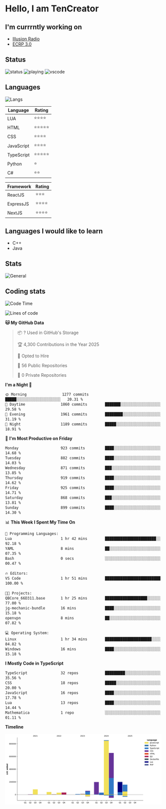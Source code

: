 # Hello, I am TenCreator

## I'm currrntly working on
- [Illusion Radio](https://illusionradio.co.uk/)
- [ECRP 3.0](http://github.com/Emerald-Coast-Roleplay/)

## Status
![status](https://api.statusbadges.me/badge/status/518334475038359555?simple=true&style=for-the-badge)
![playing](https://api.statusbadges.me/badge/playing/518334475038359555?style=for-the-badge)
![vscode](https://api.statusbadges.me/badge/vscode/518334475038359555?style=for-the-badge)

## Languages
![Langs](https://github-readme-stats.vercel.app/api/top-langs/?username=tencreator&layout=compact&theme=radical)


|Language|Rating|
|--------|------|
|LUA|⭐️⭐️⭐️⭐️|
|HTML|⭐️⭐️⭐️⭐️⭐️|
|CSS|⭐️⭐️⭐️⭐️|
|JavaScript|⭐️⭐️⭐️⭐️|
|TypeScript|⭐️⭐️⭐️⭐️⭐️|
|Python|⭐️|
|C#|⭐️⭐️ |

|Framework|Rating|
|--------|------|
|ReactJS|⭐️⭐️⭐|
|ExpressJS|⭐️⭐️⭐️⭐️|
|NextJS|⭐️⭐️⭐⭐️|

## Languages I would like to learn
- C++
- Java

## Stats
![General](https://github-readme-stats.vercel.app/api?username=tencreator&show_icons=true&theme=radical)

## Coding stats

<!--START_SECTION:waka-->
![Code Time](http://img.shields.io/badge/Code%20Time-639%20hrs%207%20mins-blue)

![Lines of code](https://img.shields.io/badge/From%20Hello%20World%20I%27ve%20Written-2.4%20million%20lines%20of%20code-blue)

**🐱 My GitHub Data** 

> 📦 ? Used in GitHub's Storage 
 > 
> 🏆 4,300 Contributions in the Year 2025
 > 
> 💼 Opted to Hire
 > 
> 📜 56 Public Repositories 
 > 
> 🔑 0 Private Repositories 
 > 
**I'm a Night 🦉** 

```text
🌞 Morning                1277 commits        █████░░░░░░░░░░░░░░░░░░░░   20.31 % 
🌆 Daytime                1860 commits        ███████░░░░░░░░░░░░░░░░░░   29.58 % 
🌃 Evening                1961 commits        ████████░░░░░░░░░░░░░░░░░   31.19 % 
🌙 Night                  1189 commits        █████░░░░░░░░░░░░░░░░░░░░   18.91 % 
```
📅 **I'm Most Productive on Friday** 

```text
Monday                   923 commits         ████░░░░░░░░░░░░░░░░░░░░░   14.68 % 
Tuesday                  882 commits         ████░░░░░░░░░░░░░░░░░░░░░   14.03 % 
Wednesday                871 commits         ███░░░░░░░░░░░░░░░░░░░░░░   13.85 % 
Thursday                 919 commits         ████░░░░░░░░░░░░░░░░░░░░░   14.62 % 
Friday                   925 commits         ████░░░░░░░░░░░░░░░░░░░░░   14.71 % 
Saturday                 868 commits         ███░░░░░░░░░░░░░░░░░░░░░░   13.81 % 
Sunday                   899 commits         ████░░░░░░░░░░░░░░░░░░░░░   14.30 % 
```


📊 **This Week I Spent My Time On** 

```text
💬 Programming Languages: 
Lua                      1 hr 42 mins        ███████████████████████░░   92.18 % 
YAML                     8 mins              ██░░░░░░░░░░░░░░░░░░░░░░░   07.35 % 
Bash                     0 secs              ░░░░░░░░░░░░░░░░░░░░░░░░░   00.47 % 

🔥 Editors: 
VS Code                  1 hr 51 mins        █████████████████████████   100.00 % 

🐱‍💻 Projects: 
QBCore_66D311.base       1 hr 25 mins        ███████████████████░░░░░░   77.00 % 
jg-mechanic-bundle       16 mins             ████░░░░░░░░░░░░░░░░░░░░░   15.18 % 
openvpn                  8 mins              ██░░░░░░░░░░░░░░░░░░░░░░░   07.82 % 

💻 Operating System: 
Linux                    1 hr 34 mins        █████████████████████░░░░   84.82 % 
Windows                  16 mins             ████░░░░░░░░░░░░░░░░░░░░░   15.18 % 
```

**I Mostly Code in TypeScript** 

```text
TypeScript               32 repos            █████████░░░░░░░░░░░░░░░░   35.56 % 
CSS                      18 repos            █████░░░░░░░░░░░░░░░░░░░░   20.00 % 
JavaScript               16 repos            ████░░░░░░░░░░░░░░░░░░░░░   17.78 % 
Lua                      13 repos            ████░░░░░░░░░░░░░░░░░░░░░   14.44 % 
Mathematica              1 repo              ░░░░░░░░░░░░░░░░░░░░░░░░░   01.11 % 
```



**Timeline**

![Lines of Code chart](https://raw.githubusercontent.com/tencreator/tencreator/main/assets/bar_graph.png)


<!--END_SECTION:waka-->
